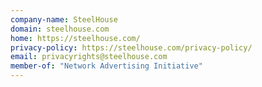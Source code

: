 ```yaml
---
company-name: SteelHouse
domain: steelhouse.com
home: https://steelhouse.com/
privacy-policy: https://steelhouse.com/privacy-policy/
email: privacyrights@steelhouse.com
member-of: "Network Advertising Initiative"
---
```




